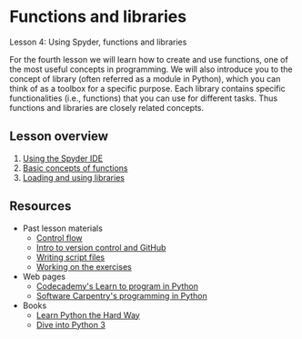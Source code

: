 # Functions and libraries
Lesson 4: Using Spyder, functions and libraries

For the fourth lesson we will learn how to create and use functions, one of the most useful concepts in programming.
We will also introduce you to the concept of library (often referred as a module in Python), which you can think of as a toolbox for a specific purpose.
Each library contains specific functionalities (i.e., functions) that you can use for different tasks.
Thus functions and libraries are closely related concepts.

## Lesson overview

1. [Using the Spyder IDE](Lecture/spyder.md)
2. [Basic concepts of functions](Lecture/functions.md)
3. [Loading and using libraries](Lecture/libraries.md)

## Resources
- Past lesson materials
  - [Control flow](https://github.com/Python-for-geo-people/Control-flow)
  - [Intro to version control and GitHub](https://github.com/Python-for-geo-people/Diving-into-Python/tree/master/Lesson/intro-to-GitHub.md)
  - [Writing script files](https://github.com/Python-for-geo-people/Diving-into-Python/tree/master/Lesson/writing-scripts.md)
  - [Working on the exercises](https://github.com/Python-for-geo-people/Diving-into-Python/tree/master/Lesson/working-on-assignment.md)
- Web pages
  - [Codecademy's Learn to program in Python](https://www.codecademy.com/learn/python)
  - [Software Carpentry's programming in Python](https://swcarpentry.github.io/python-novice-inflammation/)
- Books
  - [Learn Python the Hard Way](http://learnpythonthehardway.org/book/)
  - [Dive into Python 3](http://www.diveinto.org/python3/)
